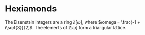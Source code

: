 # Hexiamonds

The Eisenstein integers are a ring $\mathbb{Z}[\omega]$, where $\omega = \frac{-1 + i\sqrt{3}}{2}$. The elements of $\mathbb{Z}[\omega]$ form a triangular lattice.

